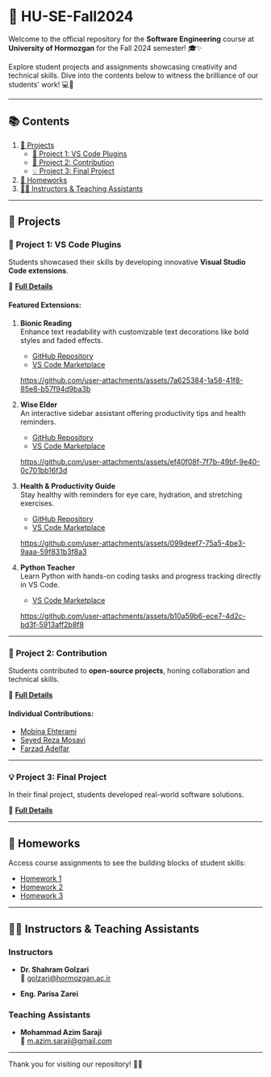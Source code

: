 # 🌟 **HU-SE-Fall2024**

Welcome to the official repository for the **Software Engineering** course at **University of Hormozgan** for the Fall 2024 semester! 🎓✨  

Explore student projects and assignments showcasing creativity and technical skills. Dive into the contents below to witness the brilliance of our students' work! 💻🚀  

---

## 📚 **Contents**

1. [🚀 Projects](#🚀-projects)
   - [🎨 Project 1: VS Code Plugins](#🎨-project-1-vs-code-plugins)
   - [🤝 Project 2: Contribution](#🤝-project-2-contribution)
   - [💡 Project 3: Final Project](#💡-project-3-final-project)
2. [📂 Homeworks](#📂-homeworks)
3. [👨‍🏫 Instructors & Teaching Assistants](#👨‍🏫-instructors--teaching-assistants)

---

## 🚀 **Projects**

### 🎨 **Project 1: VS Code Plugins**

Students showcased their skills by developing innovative **Visual Studio Code extensions**.

📜 [**Full Details**](Projects/P1.pdf)

#### Featured Extensions:

1. **Bionic Reading**  
   Enhance text readability with customizable text decorations like bold styles and faded effects.  
   - [GitHub Repository](https://github.com/alumen2101/bionic-reading-vsc-extension)  
   - [VS Code Marketplace](https://marketplace.visualstudio.com/items?itemName=SWE-G3.bionic)
     
   https://github.com/user-attachments/assets/7a625384-1a58-41f8-85e8-b57f94d9ba3b

2. **Wise Elder**  
   An interactive sidebar assistant offering productivity tips and health reminders.  
   - [GitHub Repository](https://github.com/AmirShakibafar/Wise-Man-Extension)  
   - [VS Code Marketplace](https://marketplace.visualstudio.com/items?itemName=Morids.morids)
     
   https://github.com/user-attachments/assets/ef40f08f-7f7b-49bf-9e40-0c701bb16f3d

3. **Health & Productivity Guide**  
   Stay healthy with reminders for eye care, hydration, and stretching exercises.  
   - [GitHub Repository](https://github.com/srbmm/vscode_health_check)  
   - [VS Code Marketplace](https://marketplace.visualstudio.com/items?itemName=MohammadSohrabi.healthCheck)
  
   https://github.com/user-attachments/assets/099deef7-75a5-4be3-9aaa-59f831b3f8a3

4. **Python Teacher**  
   Learn Python with hands-on coding tasks and progress tracking directly in VS Code.  
   - [VS Code Marketplace](https://marketplace.visualstudio.com/items?itemName=PythonTeacher.pythonteacher)

   https://github.com/user-attachments/assets/b10a59b6-ece7-4d2c-bd3f-5913aff2b8f8

---

### 🤝 **Project 2: Contribution**

Students contributed to **open-source projects**, honing collaboration and technical skills.  

📜 [**Full Details**](Projects/P2.pdf)

#### Individual Contributions:  
- [Mobina Ehterami](Project_2_Summary/Mobina_Ehterami.pdf)  
- [Seyed Reza Mosavi](Project_2_Summary/Seyed_Reza_Mosavi.pdf)  
- [Farzad Adelfar](Project_2_Summary/Farzad_Adelfar.pdf)  

---

### 💡 **Project 3: Final Project**

In their final project, students developed real-world software solutions.  

📜 [**Full Details**](Projects/P3.pdf)  

---

## 📂 **Homeworks**

Access course assignments to see the building blocks of student skills:  
- [Homework 1](Homeworks/HW1.pdf)  
- [Homework 2](Homeworks/HW2.pdf)  
- [Homework 3](Homeworks/HW3.pdf)  

---

## 👨‍🏫 **Instructors & Teaching Assistants**

### **Instructors**
- **Dr. Shahram Golzari**  
  📧 golzari@hormozgan.ac.ir  

- **Eng. Parisa Zarei**

### **Teaching Assistants**
- **Mohammad Azim Saraji**  
  📧 m.azim.saraji@gmail.com  

---

Thank you for visiting our repository! 🚀✨
